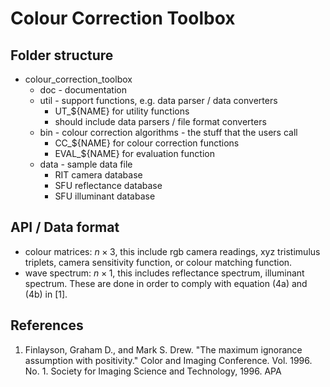 # Colour Correction Toolbox

## Folder structure
  * colour_correction_toolbox
    * doc - documentation
    * util - support functions, e.g. data parser / data converters
      * UT_${NAME} for utility functions
      * should include data parsers / file format converters
    * bin - colour correction algorithms - the stuff that the users call
      * CC_${NAME} for colour correction functions
      * EVAL_${NAME} for evaluation function
    * data - sample data file
      * RIT camera database
      * SFU reflectance database
      * SFU illuminant database

## API / Data format
  * colour matrices: $n \times 3$, this include rgb camera readings, xyz tristimulus triplets, camera sensitivity function, or colour matching function.
  * wave spectrum: $n \times 1$, this includes reflectance spectrum, illuminant spectrum.
These are done in order to comply with equation (4a) and (4b) in [1].

## References
1. Finlayson, Graham D., and Mark S. Drew. "The maximum ignorance assumption with positivity." Color and Imaging Conference. Vol. 1996. No. 1. Society for Imaging Science and Technology, 1996.
APA
